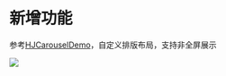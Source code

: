 # 新增功能
参考[HJCarouselDemo](https://github.com/panghaijiao/HJCarouselDemo)，自定义排版布局，支持非全屏展示

![](https://github.com/HelloiWorld/SDCycleScrollView/Untitled.gif)

